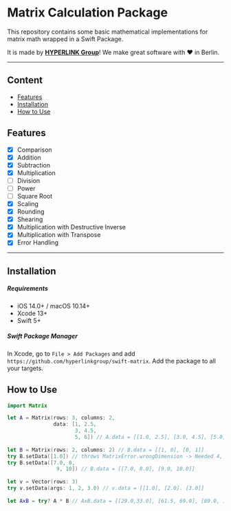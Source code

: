 # Matrix Calculation Package

This repository contains some basic mathematical implementations for matrix math wrapped in a Swift Package.

It is made by **[HYPERLINK Group](https://www.hyperlink.eu)**! We make great software with ♥️ in Berlin.

---

## Content
- [Features](#features)
- [Installation](#installation)
- [How to Use](#how-to-use)


## Features
- [x] Comparison
- [x] Addition
- [x] Subtraction
- [x] Multiplication
- [ ] Division
- [ ] Power
- [ ] Square Root
- [x] Scaling
- [x] Rounding
- [x] Shearing
- [x] Multiplication with Destructive Inverse
- [x] Multiplication with Transpose
- [x] Error Handling

---

## Installation
##### Requirements
- iOS 14.0+ / macOS 10.14+
- Xcode 13+
- Swift 5+

##### Swift Package Manager
In Xcode, go to `File > Add Packages` and add `https://github.com/hyperlinkgroup/swift-matrix`. Add the package to all your targets.


## How to Use
```Swift
import Matrix

let A = Matrix(rows: 3, columns: 2,
               data: [1, 2.5,
                      3, 4.5,
                      5, 6]) // A.data = [[1.0, 2.5], [3.0, 4.5], [5.0, 6.0]]
        
let B = Matrix(rows: 2, columns: 2) // B.data = [[1, 0], [0, 1]]
try B.setData([1.0]) // throws MatrixError.wrongDimension -> Needed 4, got 1
try B.setData([7.0, 8,
                9, 10]) // B.data = [[7.0, 8.0], [9.0, 10.0]]
        
let v = Vector(rows: 3)
try v.setData(args: 1, 2, 3.0) // v.data = [[1.0], [2.0]. [3.0]]
        
let AxB = try? A * B // AxB.data = [[29.0,33.0], [61.5, 69.0], [89.0, 100.0]]
```
